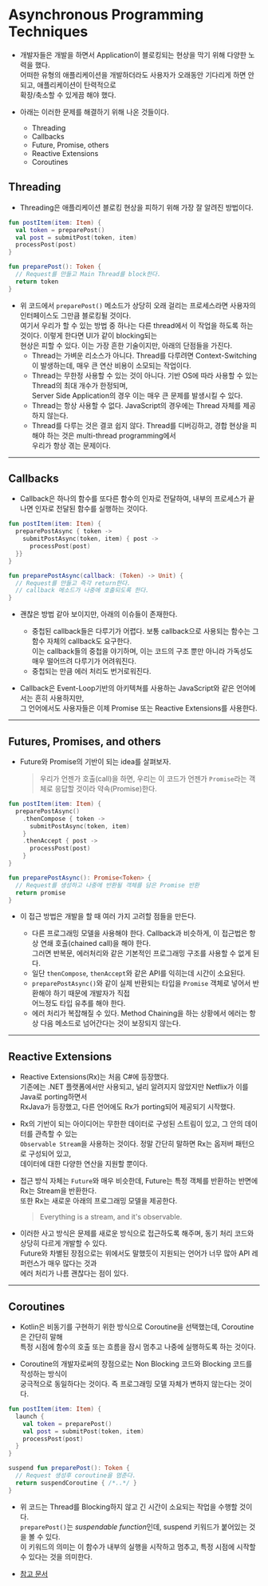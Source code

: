 # Asynchronous Programming Techniques

- 개발자들은 개발을 하면서 Application이 블로킹되는 현상을 막기 위해 다양한 노력을 했다.  
  어떠한 유형의 애플리케이션을 개발하더라도 사용자가 오래동안 기다리게 하면 안되고, 애플리케이션이 탄력적으로  
  확장/축소할 수 있게끔 해야 했다.

- 아래는 이러한 문제를 해결하기 위해 나온 것들이다.

  - Threading
  - Callbacks
  - Future, Promise, others
  - Reactive Extensions
  - Coroutines

## Threading

- Threading은 애플리케이션 블로킹 현상을 피하기 위해 가장 잘 알려진 방법이다.

```kt
fun postItem(item: Item) {
  val token = preparePost()
  val post = submitPost(token, item)
  processPost(post)
}

fun preparePost(): Token {
  // Request를 만들고 Main Thread를 block한다.
  return token
}
```

- 위 코드에서 `preparePost()` 메소드가 상당히 오래 걸리는 프로세스라면 사용자의 인터페이스도 그만큼 블로킹될 것이다.  
   여기서 우리가 할 수 있는 방법 중 하나는 다른 thread에서 이 작업을 하도록 하는 것이다. 이렇게 한다면 UI가 같이 blocking되는  
   현상은 피할 수 있다. 이는 가장 흔한 기술이지만, 아래의 단점들을 가진다.
  - Thread는 가벼운 리소스가 아니다. Thread를 다루려면 Context-Switching이 발생하는데, 매우 큰 연산 비용이 소모되는 작업이다.
  - Thread는 무한정 사용할 수 있는 것이 아니다. 기반 OS에 따라 사용할 수 있는 Thread의 최대 개수가 한정되며,  
    Server Side Application의 경우 이는 매우 큰 문제를 발생시킬 수 있다.
  - Thread는 항상 사용할 수 없다. JavaScript의 경우에는 Thread 자체를 제공하지 않는다.
  - Thread를 다루는 것은 결코 쉽지 않다. Thread를 디버깅하고, 경합 현상을 피해야 하는 것은 multi-thread programming에서  
    우리가 항상 겪는 문제이다.

---

## Callbacks

- Callback은 하나의 함수를 또다른 함수의 인자로 전달하여, 내부의 프로세스가 끝나면 인자로 전달된 함수를 실행하는 것이다.

```kt
fun postItem(item: Item) {
  preparePostAsync { token ->
    submitPostAsync(token, item) { post ->
      processPost(post)
  }}
}

fun preparePostAsync(callback: (Token) -> Unit) {
  // Request를 만들고 즉각 return한다.
  // callback 메소드가 나중에 호출되도록 한다.
}
```

- 괜찮은 방법 같아 보이지만, 아래의 이슈들이 존재한다.

  - 중첩된 callback들은 다루기가 어렵다. 보통 callback으로 사용되는 함수는 그 함수 자체의 callback도 요구한다.  
    이는 callback들의 중첩을 야기하며, 이는 코드의 구조 뿐만 아니라 가독성도 매우 떨어뜨려 다루기가 어려워진다.
  - 중첩되는 만큼 에러 처리도 번거로워진다.

- Callback은 Event-Loop기반의 아키텍쳐를 사용하는 JavaScript와 같은 언어에서는 흔히 사용하지만,  
  그 언어에서도 사용자들은 이제 Promise 또는 Reactive Extensions를 사용한다.

---

## Futures, Promises, and others

- Future와 Promise의 기반이 되는 idea를 살펴보자.
  > 우리가 언젠가 호출(call)을 하면, 우리는 이 코드가 언젠가 `Promise`라는 객체로 응답할 것이라 약속(Promise)한다.

```kt
fun postItem(item: Item) {
  preparePostAsync()
    .thenCompose { token ->
      submitPostAsync(token, item)
    }
    .thenAccept { post ->
      processPost(post)
    }
}

fun preparePostAsync(): Promise<Token> {
  // Request를 생성하고 나중에 반환될 객체를 담은 Promise 반환
  return promise
}
```

- 이 접근 방법은 개발을 할 때 여러 가지 고려할 점들을 만든다.

  - 다른 프로그래밍 모델을 사용해야 한다. Callback과 비슷하게, 이 접근법은 항상 연쇄 호출(chained call)을 해야 한다.  
    그러면 반복문, 에러처리와 같은 기본적인 프로그래밍 구조를 사용할 수 없게 된다.
  - 일단 `thenCompose`, `thenAccept`와 같은 API를 익히는데 시간이 소요된다.
  - `preparePostAsync()`와 같이 실제 반환되는 타입을 `Promise` 객체로 넣어서 반환해야 하기 때문에 개발자가 직접  
    어느정도 타입 유추를 해야 한다.
  - 에러 처리가 복잡해질 수 있다. Method Chaining을 하는 상황에서 에러는 항상 다음 메소드로 넘어간다는 것이 보장되지 않는다.

---

## Reactive Extensions

- Reactive Extensions(Rx)는 처음 C#에 등장했다.  
  기존에는 .NET 플랫폼에서만 사용되고, 널리 알려지지 않았지만 Netflix가 이를 Java로 porting하면서  
  RxJava가 등장했고, 다른 언어에도 Rx가 porting되어 제공되기 시작했다.

- Rx의 기반이 되는 아이디어는 무한한 데이터로 구성된 스트림이 있고, 그 안의 데이터를 관측할 수 있는  
  `Observable Stream`을 사용하는 것이다. 정말 간단히 말하면 Rx는 옵저버 패턴으로 구성되어 있고,  
  데이터에 대한 다양한 연산을 지원할 뿐이다.

- 접근 방식 자체는 `Future`와 매우 비슷한데, Future는 특정 객체를 반환하는 반면에 Rx는 Stream을 반환한다.  
  또한 Rx는 새로운 아래의 프로그래밍 모델을 제공한다.

  > Everything is a stream, and it's observable.

- 이러한 사고 방식은 문제를 새로운 방식으로 접근하도록 해주며, 동기 처리 코드와 상당히 다르게 개발할 수 있다.  
  Future와 차별된 장점으로는 위에서도 말했듯이 지원되는 언어가 너무 많아 API 레퍼런스가 매우 많다는 것과  
  에러 처리가 나름 괜찮다는 점이 있다.

---

## Coroutines

- Kotlin은 비동기를 구현하기 위한 방식으로 Coroutine을 선택했는데, Coroutine은 간단히 말해  
  특정 시점에 함수의 호출 또는 흐름을 잠시 멈추고 나중에 실행하도록 하는 것이다.

- Coroutine의 개발자로써의 장점으로는 Non Blocking 코드와 Blocking 코드를 작성하는 방식이  
  궁극적으로 동일하다는 것이다. 즉 프로그래밍 모델 자체가 변하지 않는다는 것이다.

```kt
fun postItem(item: Item) {
  launch {
    val token = preparePost()
    val post = submitPost(token, item)
    processPost(post)
  }
}

suspend fun preparePost(): Token {
  // Request 생성후 coroutine을 멈춘다.
  return suspendCoroutine { /*..*/ }
}
```

- 위 코드는 Thread를 Blocking하지 않고 긴 시간이 소요되는 작업을 수행할 것이다.  
  `preparePost()`는 *suspendable function*인데, suspend 키워드가 붙어있는 것을 볼 수 있다.  
  이 키워드의 의미는 이 함수가 내부의 실행을 시작하고 멈추고, 특정 시점에 시작할 수 있다는 것을 의미한다.

* [참고 문서](https://kotlinlang.org/docs/async-programming.html)

